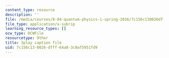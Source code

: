 ```yaml
---
content_type: resource
description: ''
file: /media/courses/8-04-quantum-physics-i-spring-2016/7c156c130026dfff64a83c0af5951fd9_NwPOhzDPHKc.srt
file_type: application/x-subrip
learning_resource_types: []
ocw_type: OCWFile
resourcetype: Other
title: 3play caption file
uid: 7c156c13-0026-dfff-64a8-3c0af5951fd9
---
```

